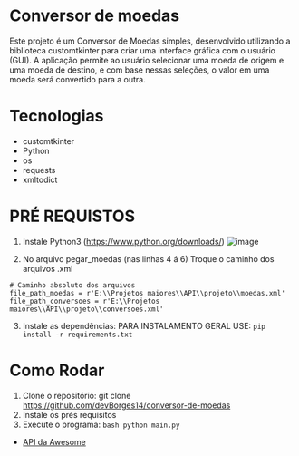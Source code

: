 # Conversor de moedas
Este projeto é um Conversor de Moedas simples, desenvolvido utilizando a biblioteca customtkinter para criar uma interface gráfica com o usuário (GUI). A aplicação permite ao usuário selecionar uma moeda de origem e uma moeda de destino, e com base nessas seleções, o valor em uma moeda será convertido para a outra.

# Tecnologias
- customtkinter
- Python
- os
- requests
- xmltodict

# PRÉ REQUISTOS
1) Instale Python3 (https://www.python.org/downloads/)
![image](https://github.com/user-attachments/assets/0ded5cf5-4d7d-4fe6-96ca-42eee8fce90e)

2) No arquivo pegar_moedas (nas linhas 4 á 6) Troque o caminho dos arquivos .xml
````
# Caminho absoluto dos arquivos
file_path_moedas = r'E:\\Projetos maiores\\API\\projeto\\moedas.xml'
file_path_conversoes = r'E:\\Projetos maiores\\API\\projeto\\conversoes.xml'
````
3) Instale as dependências:
PARA INSTALAMENTO GERAL USE:
````pip install -r requirements.txt````

# Como Rodar
1. Clone o repositório:
  git clone https://github.com/devBorges14/conversor-de-moedas
2. Instale os prés requisitos
3. Execute o programa:
   ````bash python main.py````

- <a href="https://docs.awesomeapi.com.br/api-de-moedas">API da Awesome<a>
